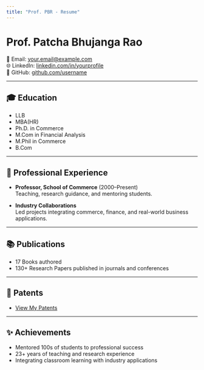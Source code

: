 ```yaml
---
title: "Prof. PBR - Resume"
---
```


<link rel="stylesheet" href="style.css">

# Prof. Patcha Bhujanga Rao  

📧 Email: your.email@example.com  
🌐 LinkedIn: [linkedin.com/in/yourprofile](#)  
🐙 GitHub: [github.com/username](#)  

---

## 🎓 Education
- LLB
- MBA(HR)
- Ph.D. in Commerce  
- M.Com in Financial Analysis  
- M.Phil in Commerce  
- B.Com

---

## 💼 Professional Experience
- **Professor, School of Commerce** (2000–Present)  
  Teaching, research guidance, and mentoring students.  

- **Industry Collaborations**  
  Led projects integrating commerce, finance, and real-world business applications.  

---

## 📚 Publications
- 17 Books authored  
- 130+ Research Papers published in journals and conferences  

---

## 📜 Patents
- [View My Patents](patents.md)  

---

## ✨ Achievements
- Mentored 100s of students to professional success  
- 23+ years of teaching and research experience  
- Integrating classroom learning with industry applications  
